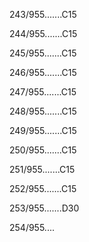 243/955.......C15 


244/955.......C15 


245/955.......C15 


246/955.......C15 


247/955.......C15 


248/955.......C15 


249/955.......C15 


250/955.......C15 


251/955.......C15 


252/955.......C15 


253/955.......D30 


254/955.... 

